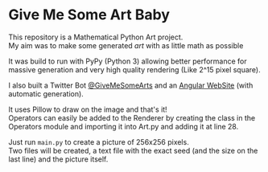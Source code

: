 Give Me Some Art Baby
=====================

This repository is a Mathematical Python Art project.  
My aim was to make some generated *art* with as little math as possible  

It was build to run with PyPy (Python 3) allowing better performance for massive generation and very high quality rendering (Like 2^15 pixel square).

I also built a Twitter Bot [@GiveMeSomeArts](https://twitter.com/GiveMeSomeArts) and an [Angular WebSite](http://givemesomeartbaby.ml/) (with automatic generation).

It uses Pillow to draw on the image and that's it!   
Operators can easily be added to the Renderer by creating the class in the Operators module and importing it into Art.py and adding it at line 28.

Just run `main.py` to create a picture of 256x256 pixels.  
Two files will be created, a text file with the exact seed (and the size on the last line) and the picture itself.
